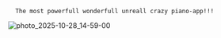       The most powerfull wonderfull unreall crazy piano-app!!!  
![photo_2025-10-28_14-59-00](https://github.com/user-attachments/assets/7c188d91-7b8d-4df3-bfe0-cdc53a1f131c)
